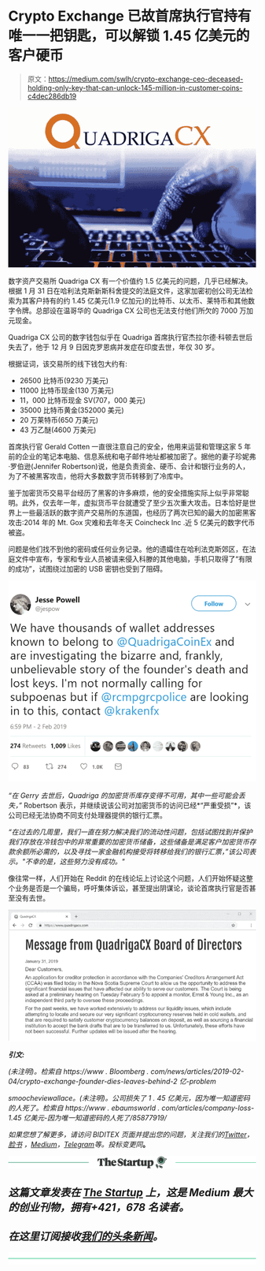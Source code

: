 # Crypto Exchange 已故首席执行官持有唯一一把钥匙，可以解锁 1.45 亿美元的客户硬币

> 原文：<https://medium.com/swlh/crypto-exchange-ceo-deceased-holding-only-key-that-can-unlock-145-million-in-customer-coins-c4dec286db19>

![](img/4b6f0ab97499268a014d7c2349a2e929.png)

数字资产交易所 Quadriga CX 有一个价值约 1.5 亿美元的问题，几乎已经解决。根据 1 月 31 日在哈利法克斯新斯科舍提交的法庭文件，这家加密初创公司无法检索为其客户持有的约 1.45 亿美元(1.9 亿加元)的比特币、以太币、莱特币和其他数字令牌。总部设在温哥华的 Quadriga CX 公司也无法支付他们所欠的 7000 万加元现金。

Quadriga CX 公司的数字钱包似乎在 Quadriga 首席执行官杰拉尔德·科顿去世后失去了，他于 12 月 9 日因克罗恩病并发症在印度去世，年仅 30 岁。

根据证词，该交易所的线下钱包大约有:

*   26500 比特币(9230 万美元)
*   11000 比特币现金(130 万美元)
*   11，000 比特币现金 SV(707，000 美元)
*   35000 比特币黄金(352000 美元)
*   20 万莱特币(650 万美元)
*   43 万乙醚(4600 万美元)

首席执行官 Gerald Cotten 一直很注意自己的安全，他用来运营和管理这家 5 年前的企业的笔记本电脑、信息系统和电子邮件地址都被加密了。据他的妻子珍妮弗·罗伯逊(Jennifer Robertson)说，他是负责资金、硬币、会计和银行业务的人，为了不被黑客攻击，他将大多数数字货币转移到了冷库中。

鉴于加密货币交易平台经历了黑客的许多麻烦，他的安全措施实际上似乎非常聪明。此外，仅去年一年，虚拟货币平台就遭受了至少五次重大攻击。日本恰好是世界上一些最活跃的数字资产交易所的东道国，也经历了两次已知的最大的加密黑客攻击:2014 年的 Mt. Gox 灾难和去年冬天 Coincheck Inc .近 5 亿美元的数字代币被盗。

问题是他们找不到他的密码或任何业务记录。他的遗孀住在哈利法克斯郊区，在法庭文件中宣布，专家和专业人员被请来侵入科滕的其他电脑，手机只取得了“有限的成功”，试图绕过加密的 USB 密钥也受到了阻碍。

![](img/3943c3d8b065e468f34fd5bae39a3292.png)

*“在 Gerry 去世后，Quadriga 的加密货币库存变得不可用，其中一些可能会丢失，”* Robertson 表示，并继续说该公司对加密货币的访问已经*“严重受损”*，该公司已经无法协商不同支付处理器提供的银行汇票。

*“在过去的几周里，我们一直在努力解决我们的流动性问题，包括试图找到并保护我们存放在冷钱包中的非常重要的加密货币储备，这些储备是满足客户加密货币存款余额所必需的，以及寻找一家金融机构接受将转移给我们的银行汇票，”*该公司表示*。"不幸的是，这些努力没有成功。"*

像往常一样，人们开始在 Reddit 的在线论坛上讨论这个问题，人们开始怀疑这整个业务是否是一个骗局，呼吁集体诉讼，甚至提出阴谋论，谈论首席执行官是否甚至没有去世。

![](img/68cbcab97c35f3d1644b1e8cab4710ef.png)

***引文:***

*(未注明)。检索自 https://www . Bloomberg . com/news/articles/2019-02-04/crypto-exchange-founder-dies-leaves-behind-2 亿-problem*

*smoocheviewallace。(未注明)。公司损失了 1 . 45 亿美元，因为唯一知道密码的人死了。检索自 https://www . ebaumsworld . com/articles/company-loss-1.45 亿美元-因为唯一知道密码的人死了/85877919/*

*如果您想了解更多，请访问 BIDITEX 页面并提出您的问题，关注我们的*[*Twitter*](https://twitter.com/biditex_com)*，* [*脸书*](https://www.facebook.com/biditex/) *，*[*Medium*](/@biditex)*，*[*Telegram*](https://t.me/biditex%20%28edited%29)*等。投标变更同*[](/@biditex/biditex.com)**。**

*[![](img/308a8d84fb9b2fab43d66c117fcc4bb4.png)](https://medium.com/swlh)*

## *这篇文章发表在 [The Startup](https://medium.com/swlh) 上，这是 Medium 最大的创业刊物，拥有+421，678 名读者。*

## *在这里订阅接收[我们的头条新闻](https://growthsupply.com/the-startup-newsletter/)。*

*[![](img/b0164736ea17a63403e660de5dedf91a.png)](https://medium.com/swlh)*